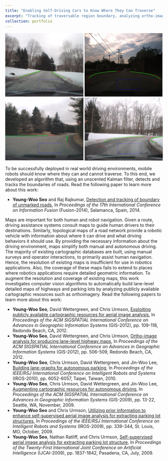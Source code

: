 ```yaml
---
title: "Enabling Self-Driving Cars to Know Where They Can Traverse"
excerpt: "Tracking of traversable region boundary, analyzing ortho-images to generate lane-level maps."
collection: portfolio
---
```


<img src="/images/boundary-detection.jpg"/>

To be successfully deployed in real world driving environments, mobile robots should know where they can and cannot traverse.
To this end, we developed an algorithm that, using an unscented Kalman filter, detects and tracks the boundaries of roads. Read the following paper to learn more about this work: 
* **Young-Woo Seo** and Raj Rajkumar, [Detection and tracking of boundary of unmarked roads](https://ieeexplore.ieee.org/document/6916256/?arnumber=6916256), In *Proceedings of the 17th International Conference on Information Fusion* (Fusion-2014), Salamanca, Spain, 2014.

Maps are important for both human and robot navigation. Given a route, driving assistance systems consult maps to guide human drivers to their destinations. Similarly, topological maps of a road network provide a robotic vehicle with information about where it can drive and what driving behaviors it should use. By providing the necessary information about the driving environment, maps simplify both manual and autonomous driving. The majority of existing cartographic databases are built, using manual surveys and operator interactions, to primarily assist human navigation. Hence, the resolution of existing maps is insufficient for use in robotics applications. Also, the coverage of these maps fails to extend to places where robotics applications require detailed geometric information. To augment the resolution and coverage of existing maps, this work investigates computer vision algorithms to automatically build lane-level detailed maps of highways and parking lots by analyzing publicly available cartographic resources such as orthoimagery. Read the following papers to learn more about this work:
* **Young-Woo Seo**, David Wettergreen, and Chris Urmson, [Exploiting publicly available cartographic resources for aerial image analysis](https://dl.acm.org/citation.cfm?doid=2424321.2424336), In *Proceedings of the ACM SIGSPATIAL International Conference on Advances in Geographic Information Systems* (GIS-2012), pp. 109-118, Redondo Beach, CA, 2012.
* **Young-Woo Seo**, David Wettergreen, and Chris Urmson, [Ortho-image analysis for producing lane-level highway maps](https://dl.acm.org/citation.cfm?doid=2424321.2424401), In *Proceedings of the ACM SIGSPATIAL International Conference on Advances in Geographic Information Systems* (GIS-2012), pp. 506-509, Redondo Beach, CA, 2012. 
* **Young-Woo Seo**, Chris Urmson, David Wettergreen, and Jin-Woo Lee, [Building lane-graphs for autonomous parking](https://ieeexplore.ieee.org/document/5650331/), In *Proceedings of the IEEE/RSJ International Conference on Intelligent Robots and Systems* (IROS-2010), pp. 6052-6057, Taipei, Taiwan, 2010.
* **Young-Woo Seo**, Chris Urmson, David Wettergreen, and Jin-Woo Lee, [Augmenting cartographic resources for autonomous driving](https://dl.acm.org/citation.cfm?doid=1653771.1653777), In *Proceedings of the ACM SIGSPATIAL International Conference on Advances in Geographic Information Systems* (GIS-2009), pp. 13-22, Seattle, WA, November, 2009.
* **Young-Woo Seo** and Chris Urmson, [Utilizing prior information to enhance self-supervised aerial image analysis for extracting parking lot structures](https://ieeexplore.ieee.org/document/5354405/), In *Proceedings of the IEEE/RSJ International Conference on Intelligent Robots and Systems* (IROS-2009), pp. 339-344, St. Louis, MO, October, 2009. 
* **Young-Woo Seo**, Nathan Ratliff, and Chris Urmson, [Self-supervised aerial image analysis for extracting parking lot structure](http://ijcai.org/Proceedings/09/Papers/305.pdf), In *Proceedings of the Twenty-First International Joint Conference on Artificial Intelligence* (IJCAI-2009), pp. 1837-1842, Pasadena, CA, July, 2009.
 